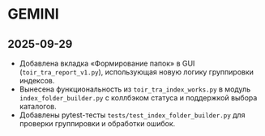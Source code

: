 # GEMINI

## 2025-09-29
- Добавлена вкладка «Формирование папок» в GUI (`toir_tra_report_v1.py`), использующая новую логику группировки индексов.
- Вынесена функциональность из `toir_tra_index_works.py` в модуль `index_folder_builder.py` с коллбэком статуса и поддержкой выбора каталогов.
- Добавлены pytest-тесты `tests/test_index_folder_builder.py` для проверки группировки и обработки ошибок.
